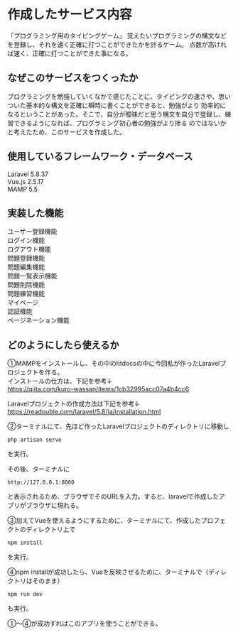 # 作成したサービス内容  
「プログラミング用のタイピングゲーム」
覚えたいプログラミングの構文などを登録し、それを速く正確に打つことができたかを計るゲーム。
点数が高ければ速く、正確に打つことができた事になる。

## なぜこのサービスをつくったか
プログラミングを勉強していくなかで感じたことに、タイピングの速さや、思いついた基本的な構文を正確に瞬時に書くことができると、勉強がより
効率的になるということがあった。そこで、自分が曖昧だと思う構文を自分で登録し、練習できるようになれば、プログラミング初心者の勉強がより捗る
のではないかと考えたため、このサービスを作成した。



## 使用しているフレームワーク・データベース
Laravel 5.8.37  
Vue.js 2.5.17  
MAMP 5.5

## 実装した機能
ユーザー登録機能  
ログイン機能  
ログアウト機能  
問題登録機能  
問題編集機能  
問題一覧表示機能  
問題削除機能  
問題練習機能  
マイページ  
認証機能  
ページネーション機能

## どのようにしたら使えるか  
①MAMPをインストールし、その中のhtdocsの中に今回私が作ったLaravelプロジェクトを作る。  
インストールの仕方は、下記を参考↓  
https://qiita.com/kuro-wassan/items/1cb32995acc07a4b4cc6  
  
Laravelプロジェクトの作成方法は下記を参考↓  
https://readouble.com/laravel/5.8/ja/installation.html  
  
②ターミナルにて、先ほど作ったLaravelプロジェクトのディレクトリに移動し  
```$xslt
php artisan serve
```
を実行。  
  
その後、ターミナルに
```$xslt
http://127.0.0.1:8000
```
と表示されるため、ブラウザでそのURLを入力。すると、laravelで作成したアプリがブラウザに現れる。  
  
③加えてVueを使えるようにするために、ターミナルにて、作成したプロフェクトのディレクトリ上で
```$xslt
npm install
```
を実行。  

④npm installが成功したら、Vueを反映させるために、ターミナルで（ディレクトリはそのまま）  
```$xslt
npm run dev
```
も実行。
  
①〜④が成功すればこのアプリを使うことができる。


